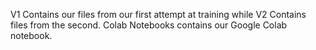 V1 Contains our files from our first attempt at training while V2 Contains files from the second. Colab Notebooks contains our Google Colab notebook.
